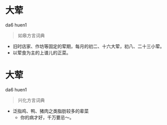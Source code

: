 # 大荤
da6 huen1
> 如皋方言词典
- 旧时店家、作坊等固定的荤期，每月的初二、十六大荤，初八、二十三小荤。
- 以荤食为主的上谱儿的正菜。

# 大荤
da6 huen1
> 兴化方言词典
- 泛指鸡、鸭、猪肉之类脂肪较多的辈菜
  - 你的病才好，千万要忌～。
